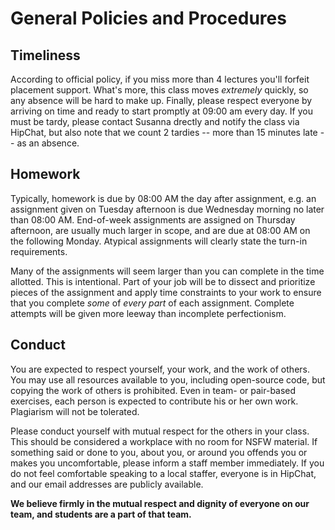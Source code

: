 # General Policies and Procedures

## Timeliness

According to official policy, if you miss more than 4 lectures you'll forfeit placement support. What's more, this class moves _extremely_ quickly, so any absence will be hard to make up. Finally, please respect everyone by arriving on time and ready to start promptly at 09:00 am every day. If you must be tardy, please contact Susanna drectly and notify the class via HipChat, but also note that we count 2 tardies -- more than 15 minutes late -- as an absence.

## Homework

Typically, homework is due by 08:00 AM the day after assignment, e.g. an assignment given on Tuesday afternoon is due Wednesday morning no later than 08:00 AM. End-of-week assignments are assigned on Thursday afternoon, are usually much larger in scope, and are due at 08:00 AM on the following Monday. Atypical assignments will clearly state the turn-in requirements.

Many of the assignments will seem larger than you can complete in the time allotted. This is intentional. Part of your job will be to dissect and prioritize pieces of the assignment and apply time constraints to your work to ensure that you complete _some_ of _every part_ of each assignment. Complete attempts will be given more leeway than incomplete perfectionism.

## Conduct

You are expected to respect yourself, your work, and the work of others. You may use all resources available to you, including open-source code, but copying the work of others is prohibited. Even in team- or pair-based exercises, each person is expected to contribute his or her own work. Plagiarism will not be tolerated.

Please conduct yourself with mutual respect for the others in your class. This should be considered a workplace with no room for NSFW material. If something said or done to you, about you, or around you offends you or makes you uncomfortable, please inform a staff member immediately. If you do not feel comfortable speaking to a local staffer, everyone is in HipChat, and our email addresses are publicly available.

**We believe firmly in the mutual respect and dignity of everyone on our team, and students are a part of that team.**
